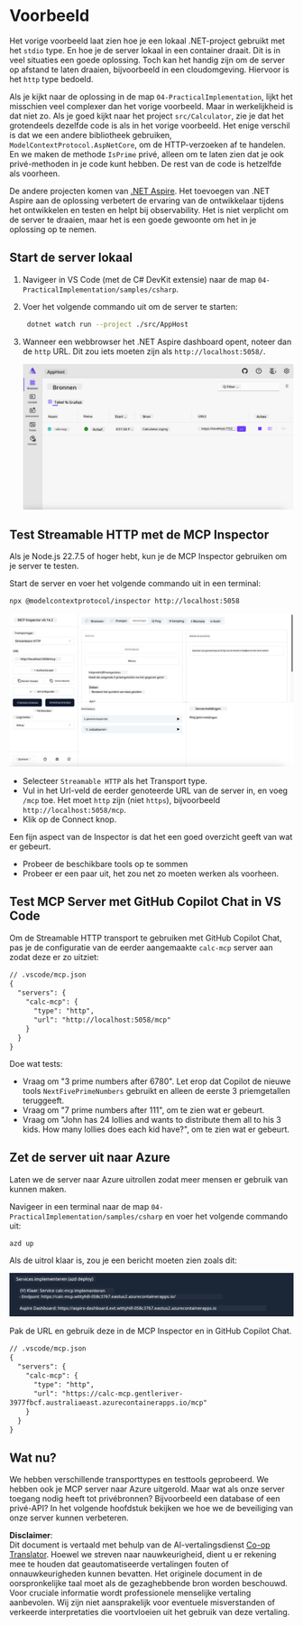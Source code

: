 <!--
CO_OP_TRANSLATOR_METADATA:
{
  "original_hash": "0bc7bd48f55f1565f1d95ccb2c16f728",
  "translation_date": "2025-07-13T23:08:01+00:00",
  "source_file": "04-PracticalImplementation/samples/csharp/README.md",
  "language_code": "nl"
}
-->
# Voorbeeld

Het vorige voorbeeld laat zien hoe je een lokaal .NET-project gebruikt met het `stdio` type. En hoe je de server lokaal in een container draait. Dit is in veel situaties een goede oplossing. Toch kan het handig zijn om de server op afstand te laten draaien, bijvoorbeeld in een cloudomgeving. Hiervoor is het `http` type bedoeld.

Als je kijkt naar de oplossing in de map `04-PracticalImplementation`, lijkt het misschien veel complexer dan het vorige voorbeeld. Maar in werkelijkheid is dat niet zo. Als je goed kijkt naar het project `src/Calculator`, zie je dat het grotendeels dezelfde code is als in het vorige voorbeeld. Het enige verschil is dat we een andere bibliotheek gebruiken, `ModelContextProtocol.AspNetCore`, om de HTTP-verzoeken af te handelen. En we maken de methode `IsPrime` privé, alleen om te laten zien dat je ook privé-methoden in je code kunt hebben. De rest van de code is hetzelfde als voorheen.

De andere projecten komen van [.NET Aspire](https://learn.microsoft.com/dotnet/aspire/get-started/aspire-overview). Het toevoegen van .NET Aspire aan de oplossing verbetert de ervaring van de ontwikkelaar tijdens het ontwikkelen en testen en helpt bij observability. Het is niet verplicht om de server te draaien, maar het is een goede gewoonte om het in je oplossing op te nemen.

## Start de server lokaal

1. Navigeer in VS Code (met de C# DevKit extensie) naar de map `04-PracticalImplementation/samples/csharp`.
1. Voer het volgende commando uit om de server te starten:

   ```bash
    dotnet watch run --project ./src/AppHost
   ```

1. Wanneer een webbrowser het .NET Aspire dashboard opent, noteer dan de `http` URL. Dit zou iets moeten zijn als `http://localhost:5058/`.

   ![.NET Aspire Dashboard](../../../../../translated_images/dotnet-aspire-dashboard.0a7095710e9301e90df2efd867e1b675b3b9bc2ccd7feb1ebddc0751522bc37c.nl.png)

## Test Streamable HTTP met de MCP Inspector

Als je Node.js 22.7.5 of hoger hebt, kun je de MCP Inspector gebruiken om je server te testen.

Start de server en voer het volgende commando uit in een terminal:

```bash
npx @modelcontextprotocol/inspector http://localhost:5058
```

![MCP Inspector](../../../../../translated_images/mcp-inspector.c223422b9b494fb4a518a3b3911b3e708e6a5715069470f9163ee2ee8d5f1ba9.nl.png)

- Selecteer `Streamable HTTP` als het Transport type.
- Vul in het Url-veld de eerder genoteerde URL van de server in, en voeg `/mcp` toe. Het moet `http` zijn (niet `https`), bijvoorbeeld `http://localhost:5058/mcp`.
- Klik op de Connect knop.

Een fijn aspect van de Inspector is dat het een goed overzicht geeft van wat er gebeurt.

- Probeer de beschikbare tools op te sommen
- Probeer er een paar uit, het zou net zo moeten werken als voorheen.

## Test MCP Server met GitHub Copilot Chat in VS Code

Om de Streamable HTTP transport te gebruiken met GitHub Copilot Chat, pas je de configuratie van de eerder aangemaakte `calc-mcp` server aan zodat deze er zo uitziet:

```jsonc
// .vscode/mcp.json
{
  "servers": {
    "calc-mcp": {
      "type": "http",
      "url": "http://localhost:5058/mcp"
    }
  }
}
```

Doe wat tests:

- Vraag om "3 prime numbers after 6780". Let erop dat Copilot de nieuwe tools `NextFivePrimeNumbers` gebruikt en alleen de eerste 3 priemgetallen teruggeeft.
- Vraag om "7 prime numbers after 111", om te zien wat er gebeurt.
- Vraag om "John has 24 lollies and wants to distribute them all to his 3 kids. How many lollies does each kid have?", om te zien wat er gebeurt.

## Zet de server uit naar Azure

Laten we de server naar Azure uitrollen zodat meer mensen er gebruik van kunnen maken.

Navigeer in een terminal naar de map `04-PracticalImplementation/samples/csharp` en voer het volgende commando uit:

```bash
azd up
```

Als de uitrol klaar is, zou je een bericht moeten zien zoals dit:

![Azd deployment success](../../../../../translated_images/azd-deployment-success.bd42940493f1b834a5ce6251a6f88966546009b350df59d0cc4a8caabe94a4f1.nl.png)

Pak de URL en gebruik deze in de MCP Inspector en in GitHub Copilot Chat.

```jsonc
// .vscode/mcp.json
{
  "servers": {
    "calc-mcp": {
      "type": "http",
      "url": "https://calc-mcp.gentleriver-3977fbcf.australiaeast.azurecontainerapps.io/mcp"
    }
  }
}
```

## Wat nu?

We hebben verschillende transporttypes en testtools geprobeerd. We hebben ook je MCP server naar Azure uitgerold. Maar wat als onze server toegang nodig heeft tot privébronnen? Bijvoorbeeld een database of een privé-API? In het volgende hoofdstuk bekijken we hoe we de beveiliging van onze server kunnen verbeteren.

**Disclaimer**:  
Dit document is vertaald met behulp van de AI-vertalingsdienst [Co-op Translator](https://github.com/Azure/co-op-translator). Hoewel we streven naar nauwkeurigheid, dient u er rekening mee te houden dat geautomatiseerde vertalingen fouten of onnauwkeurigheden kunnen bevatten. Het originele document in de oorspronkelijke taal moet als de gezaghebbende bron worden beschouwd. Voor cruciale informatie wordt professionele menselijke vertaling aanbevolen. Wij zijn niet aansprakelijk voor eventuele misverstanden of verkeerde interpretaties die voortvloeien uit het gebruik van deze vertaling.